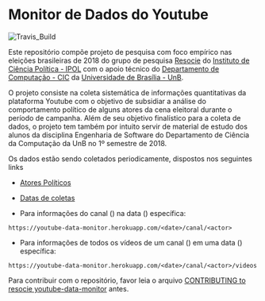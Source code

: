 # Monitor de Dados do Youtube

![Travis_Build](https://travis-ci.org/unb-cic-esw/youtube-data-monitor.svg?branch=master)

Este repositório compõe projeto de pesquisa com foco empírico nas eleições
brasileiras de 2018 do grupo de pesquisa [Resocie](http://resocie.org) do
[Instituto de Ciência Política - IPOL](http://ipol.unb.br/) com o apoio técnico
do [Departamento de Computação - CIC](http://www.cic.unb.br/) da
[Universidade de Brasília - UnB](http://unb.br).

O projeto consiste na coleta sistemática de informações quantitativas da
plataforma Youtube com o objetivo de subsidiar a análise do comportamento
político de alguns atores da cena eleitoral durante o período de campanha.
Além de seu objetivo finalístico para a coleta de dados, o projeto tem também
por intuito servir de material de estudo dos alunos da disciplina Engenharia
de Software do Departamento de Ciência da Computação da UnB no 1º semestre de
2018.


Os dados estão sendo coletados periodicamente, dispostos nos seguintes links

- [Atores Políticos](https://youtube-data-monitor.herokuapp.com/actors)

- [Datas de coletas](https://youtube-data-monitor.herokuapp.com/dates)

- Para informações do canal (<actor>) na data (<date>) específica:

```
https://youtube-data-monitor.herokuapp.com/<date>/canal/<actor>
```

- Para informações de todos os vídeos de um canal (<actor>) em uma data (<date>) específica:

```
https://youtube-data-monitor.herokuapp.com/<date>/canal/<actor>/videos
```

Para contribuir com o repositório, favor leia o arquivo
[CONTRIBUTING to resocie youtube-data-monitor](CONTRIBUTING.md) antes.
